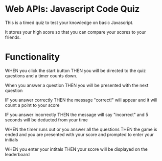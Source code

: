 # Web APIs: Javascript Code Quiz

This is a timed quiz to test your knowledge on basic Javascript.

It stores your high score so that you can compare your scores to your friends.

# Functionality

WHEN you click the start button
THEN you will be directed to the quiz questions and a timer counts down.

When you answer a question 
THEN you will be presented with the next question

IF you answer correctly
THEN the message "correct!" will appear and it will count a point to your score

IF you answer incorrectly
THEN the message will say "incorrect" and 5 seconds will be deducted from your time

WHEN the timer runs out or you answer all the  questions
THEN the game is ended and you are presented with your score and prompted to enter your initials

WHEN you enter your intitals
THEN your score will be displayed on the leaderboard

